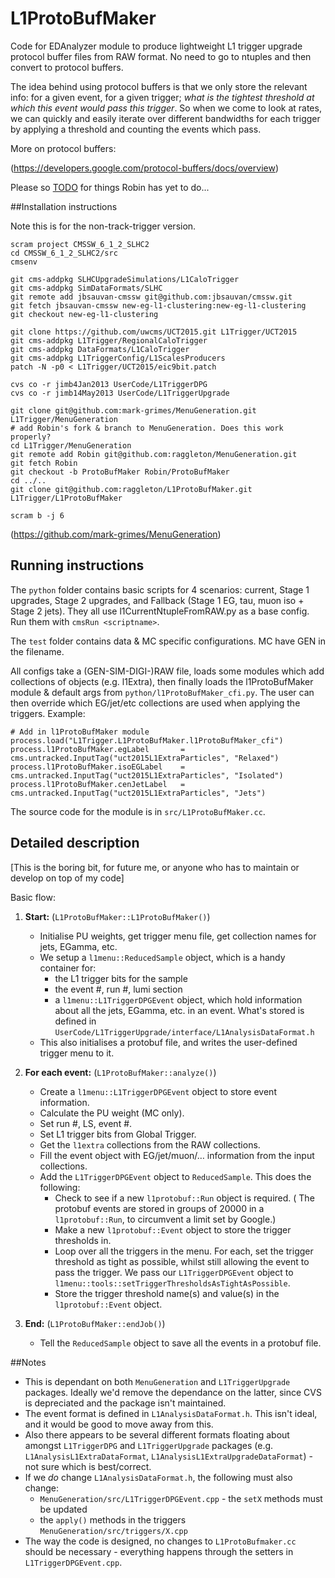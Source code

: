 L1ProtoBufMaker
================

Code for EDAnalyzer module to produce lightweight L1 trigger upgrade protocol buffer files from RAW format. No need to go to ntuples and then convert to protocol buffers.

The idea behind using protocol buffers is that we only store the relevant info: for a given event, for a given trigger; *what is the tightest threshold at which this event would pass this trigger*. So when we come to look at rates, we can quickly and easily iterate over different bandwidths for each trigger by applying a threshold and counting the events which pass.

More on protocol buffers: 

(https://developers.google.com/protocol-buffers/docs/overview)

Please so [TODO](TODO.md) for things Robin has yet to do...

##Installation instructions

Note this is for the non-track-trigger version.

```
scram project CMSSW_6_1_2_SLHC2
cd CMSSW_6_1_2_SLHC2/src
cmsenv

git cms-addpkg SLHCUpgradeSimulations/L1CaloTrigger
git cms-addpkg SimDataFormats/SLHC
git remote add jbsauvan-cmssw git@github.com:jbsauvan/cmssw.git
git fetch jbsauvan-cmssw new-eg-l1-clustering:new-eg-l1-clustering
git checkout new-eg-l1-clustering

git clone https://github.com/uwcms/UCT2015.git L1Trigger/UCT2015
git cms-addpkg L1Trigger/RegionalCaloTrigger
git cms-addpkg DataFormats/L1CaloTrigger
git cms-addpkg L1TriggerConfig/L1ScalesProducers
patch -N -p0 < L1Trigger/UCT2015/eic9bit.patch

cvs co -r jimb4Jan2013 UserCode/L1TriggerDPG
cvs co -r jimb14May2013 UserCode/L1TriggerUpgrade

git clone git@github.com:mark-grimes/MenuGeneration.git L1Trigger/MenuGeneration
# add Robin's fork & branch to MenuGeneration. Does this work properly?
cd L1Trigger/MenuGeneration
git remote add Robin git@github.com:raggleton/MenuGeneration.git
git fetch Robin
git checkout -b ProtoBufMaker Robin/ProtoBufMaker
cd ../..
git clone git@github.com:raggleton/L1ProtoBufMaker.git L1Trigger/L1ProtoBufMaker

scram b -j 6
```
(https://github.com/mark-grimes/MenuGeneration)

## Running instructions

The `python` folder contains basic scripts for 4 scenarios: current, Stage 1 upgrades, Stage 2 upgrades, and Fallback (Stage 1 EG, tau, muon iso + Stage 2 jets). They all use l1CurrentNtupleFromRAW.py as a base config. Run them with `cmsRun <scriptname>`. 

The `test` folder contains data & MC specific configurations. MC have GEN in the filename.

All configs take a (GEN-SIM-DIGI-)RAW file, loads some modules which add collections of objects (e.g. l1Extra), then finally loads the l1ProtoBufMaker module & default args from `python/l1ProtoBufMaker_cfi.py`. The user can then override which EG/jet/etc collections are used when applying the triggers. Example:

```
# Add in l1ProtoBufMaker module
process.load("L1Trigger.L1ProtoBufMaker.l1ProtoBufMaker_cfi")
process.l1ProtoBufMaker.egLabel       = cms.untracked.InputTag("uct2015L1ExtraParticles", "Relaxed")
process.l1ProtoBufMaker.isoEGLabel    = cms.untracked.InputTag("uct2015L1ExtraParticles", "Isolated")
process.l1ProtoBufMaker.cenJetLabel   = cms.untracked.InputTag("uct2015L1ExtraParticles", "Jets")
```

The source code for the module is in `src/L1ProtoBufMaker.cc`. 

## Detailed description

[This is the boring bit, for future me, or anyone who has to maintain or develop on top of my code]

Basic flow:

1. **Start:** (`L1ProtoBufMaker::L1ProtoBufMaker()`)
	- Initialise PU weights, get trigger menu file, get collection names for jets, EGamma, etc. 
	- We setup a `l1menu::ReducedSample` object, which is a handy container for: 
		- the L1 trigger bits for the sample
		- the event #, run #, lumi section
		- a `l1menu::L1TriggerDPGEvent` object, which hold information about all the jets, EGamma, etc. in an event. What's stored is defined in `UserCode/L1TriggerUpgrade/interface/L1AnalysisDataFormat.h` 
	- This also initialises a protobuf file, and writes the user-defined trigger menu to it.

2. **For each event:** (`L1ProtoBufMaker::analyze()`)
	-  Create a `l1menu::L1TriggerDPGEvent` object to store event information.
	-  Calculate the PU weight (MC only).
	-  Set run #, LS, event #.
	-  Set L1 trigger bits from Global Trigger.
	-  Get the `l1extra` collections from the RAW collections. 
	-  Fill the event object with EG/jet/muon/… information from the input collections.
	-  Add the `L1TriggerDPGEvent` object to `ReducedSample`. This does the following:
		- Check to see if a new `l1protobuf::Run` object is required. ( The protobuf events are stored in groups of 20000 in a  `l1protobuf::Run`, to circumvent a limit set by Google.)
		-  Make a new `l1protobuf::Event` object to store the trigger thresholds in.
		-  Loop over all the triggers in the menu. For each, set the trigger threshold as tight as possible, whilst still allowing the event to pass the trigger. We pass our `L1TriggerDPGEvent` object to `l1menu::tools::setTriggerThresholdsAsTightAsPossible`.
		-  Store the trigger threshold name(s) and value(s) in the `l1protobuf::Event` object.

3. **End:** (`L1ProtoBufMaker::endJob()`)
	- Tell the `ReducedSample` object to save all the events in a protobuf file.

	
##Notes

- This is dependant on both `MenuGeneration` and `L1TriggerUpgrade` packages. Ideally we'd remove the dependance on the latter, since CVS is depreciated and the package isn't maintained.
- The event format is defined in `L1AnalysisDataFormat.h`. This isn't ideal, and it would be good to move away from this. 
- Also there appears to be several different formats floating about amongst `L1TriggerDPG` and `L1TriggerUpgrade` packages (e.g. `L1AnalysisL1ExtraDataFormat`, `L1AnalysisL1ExtraUpgradeDataFormat`) - not sure which is best/correct.
- If we *do* change `L1AnalysisDataFormat.h`, the following must also change:
	- `MenuGeneration/src/L1TriggerDPGEvent.cpp` - the `setX` methods must be updated
	- the `apply()` methods in the triggers `MenuGeneration/src/triggers/X.cpp` 
- The way the code is designed, no changes to `L1ProtoBufmaker.cc` should be necessary - everything happens through the setters in `L1TriggerDPGEvent.cpp`.
